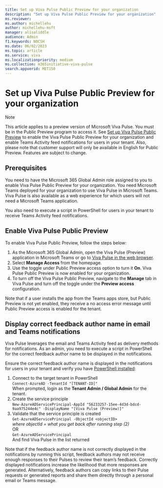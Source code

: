 ```yaml
---
title: Set up Viva Pulse Public Preview for your organization
description: "Set up Viva Pulse Public Preview for your organization"
ms.reviewer: 
ms.author: michellehu
author: michellehu-msft
manager: alisaliddle
audience: Admin
f1.keywords: NOCSH
ms.date: 06/02/2023
ms.topic: article
ms.service: viva
ms.localizationpriority: medium
ms.collection: m365initiative-viva-pulse  
search.appverid: MET150
---
```


# Set up Viva Pulse Public Preview for your organization

> [!NOTE]
> This article applies to a preview version of Microsoft Viva Pulse. You must be in the Public Preview program to access it. See [Set up Viva Pulse Public Preview](./set-up-viva-pulse-public-preview-for-your-organization.md) to enable the Viva Pulse Public Preview for your organization and enable Teams Activity feed notifications for users in your tenant. Also, please note that customer support will only be available in English for Public Preview. Features are subject to change.

## Prerequisites

You need to have the Microsoft 365 Global Admin role assigned to you to enable Viva Pulse Public Preview for your organization. You need Microsoft Teams deployed for your organization to use Viva Pulse in Microsoft Teams. Viva Pulse is also available as a web experience for which users will not need a Microsoft Teams application.

You also need to execute a script in PowerShell for users in your tenant to receive Teams Activity feed notifications.

## Enable Viva Pulse Public Preview

To enable Viva Pulse Public Preview, follow the steps below:

1. As the Microsoft 365 Global Admin, open the Viva Pulse (Preview) application in Microsoft Teams or go to [Viva Pulse in the web browser](https://pulse.viva.cloud.microsoft/).
2. Select **Manage Access** from the homepage.
3. Use the toggle under Public Preview access option to turn it **On**. Viva Pulse Public Preview is now enabled for your organization.
4. To turn off the Viva Pulse Public Preview, navigate to the **Manage** tab in Viva Pulse and turn off the toggle under the **Preview access** configuration.

Note that if a user installs the app from the Teams apps store, but Public Preview is not yet enabled, they receive a no access error message until Public Preview access is enabled for the tenant.

## Display correct feedback author name in email and Teams notifications

Viva Pulse leverages the email and Teams Activity feed as delivery methods for notifications. As an admin, you need to execute a script in PowerShell for the correct feedback author name to be displayed in the notifications.

Ensure the correct feedback author name is displayed in the notifications for users in your tenant and verify you have [PowerShell installed](/powershell/scripting/install/installing-powershell-on-windows):

1. Connect to the target tenant in PowerShell\
`Connect-AzureAD -TenantId "[TENANT-ID]"`\
When prompted, login as the **Tenant Admin / Global Admin** for the tenant.
2. Create the service principle\
`New-AzureADServicePrincipal-AppId "56233257-15ee-4d3d-bdcd-9aa975244e4c" -DisplayName "[Viva Pulse (Preview)]"`
3. Validate that the service principle is created\
`Get-AzureADServicePrincipal -ObjectId <objectID>`\
*where objectId = what you get back after running step (2)*\
OR\
`Get-AzureADServicePrincipal`\
And find Viva Pulse in the list returned

Note that if the feedback author name is not correctly displayed in the notifications by running this script, feedback authors may not receive enough responses to their Pulses to review their team’s feedback. Correctly displayed notifications increase the likelihood that more responses are generated. Alternatively, feedback authors can copy links to their Pulse requests or generated reports and share them directly through a personal email or Teams message.